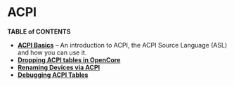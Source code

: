 # ACPI

**TABLE of CONTENTS**

- [**ACPI Basics**](https://github.com/5T33Z0/OC-Little-Translated/tree/main/00_ACPI/ACPI_Basics#acpi-basics) – An introduction to ACPI, the ACPI Source Language (ASL) and how you can use it.
- [**Dropping ACPI tables in OpenCore**](https://github.com/5T33Z0/OC-Little-Translated/tree/main/00_ACPI/ACPI_Dropping_Tables#dropping-acpi-tables)
- [**Renaming Devices via ACPI**](https://github.com/5T33Z0/OC-Little-Translated/tree/main/00_ACPI/ACPI_Rename_Devices)
- [**Debugging ACPI Tables**](https://github.com/5T33Z0/OC-Little-Translated/tree/main/00_ACPI/ACPI_Debugging)
